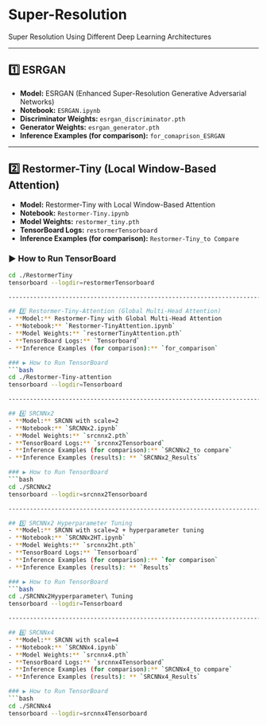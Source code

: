 # Super-Resolution
Super Resolution Using Different Deep Learning Architectures

-----------------------------------------------------------------------------------

## 1️⃣ ESRGAN
- **Model:** ESRGAN (Enhanced Super-Resolution Generative Adversarial Networks)  
- **Notebook:** `ESRGAN.ipynb`  
- **Discriminator Weights:** `esrgan_discriminator.pth`  
- **Generator Weights:** `esrgan_generator.pth`  
- **Inference Examples (for comparison):** `for_comaprison_ESRGAN`

-----------------------------------------------------------------------------------

## 2️⃣ Restormer-Tiny (Local Window-Based Attention)
- **Model:** Restormer-Tiny with Local Window-Based Attention  
- **Notebook:** `Restormer-Tiny.ipynb`  
- **Model Weights:** `restormer_tiny.pth`  
- **TensorBoard Logs:** `restormerTensorboard`  
- **Inference Examples (for comparison):** `Restormer-Tiny_to Compare`

### ▶ How to Run TensorBoard
```bash
cd ./RestormerTiny
tensorboard --logdir=restormerTensorboard

-----------------------------------------------------------------------------------

## 3️⃣ Restormer-Tiny-Attention (Global Multi-Head Attention)
- **Model:** Restormer-Tiny with Global Multi-Head Attention 
- **Notebook:** `Restormer-TinyAttention.ipynb`  
- **Model Weights:** `restormerTinyAttention.pth`  
- **TensorBoard Logs:** `Tensorboard`  
- **Inference Examples (for comparison):** `for_comparison`

### ▶ How to Run TensorBoard
```bash
cd ./Restormer-Tiny-attention
tensorboard --logdir=Tensorboard

-----------------------------------------------------------------------------------

## 4️⃣ SRCNNx2
- **Model:** SRCNN with scale=2  
- **Notebook:** `SRCNNx2.ipynb`  
- **Model Weights:** `srcnnx2.pth`  
- **TensorBoard Logs:** `srcnnx2Tensorboard`  
- **Inference Examples (for comparison):** `SRCNNx2_to compare`
- **Inference Examples (results): ** `SRCNNx2_Results`

### ▶ How to Run TensorBoard
```bash
cd ./SRCNNx2
tensorboard --logdir=srcnnx2Tensorboard

-----------------------------------------------------------------------------------

## 5️⃣ SRCNNx2 Hyperparameter Tuning
- **Model:** SRCNN with scale=2 + hyperparameter tuning  
- **Notebook:** `SRCNNx2HT.ipynb`  
- **Model Weights:** `srcnnx2ht.pth`  
- **TensorBoard Logs:** `Tensorboard`  
- **Inference Examples (for comparison):** `for comparison`
- **Inference Examples (results): ** `Results`

### ▶ How to Run TensorBoard
```bash
cd ./SRCNNx2Hyyperparameter\ Tuning
tensorboard --logdir=Tensorboard

-----------------------------------------------------------------------------------

## 6️⃣ SRCNNx4
- **Model:** SRCNN with scale=4  
- **Notebook:** `SRCNNx4.ipynb`  
- **Model Weights:** `srcnnx4.pth`  
- **TensorBoard Logs:** `srcnnx4Tensorboard`  
- **Inference Examples (for comparison):** `SRCNNx4_to compare`
- **Inference Examples (results): ** `SRCNNx4_Results`

### ▶ How to Run TensorBoard
```bash
cd ./SRCNNx4
tensorboard --logdir=srcnnx4Tensorboard




